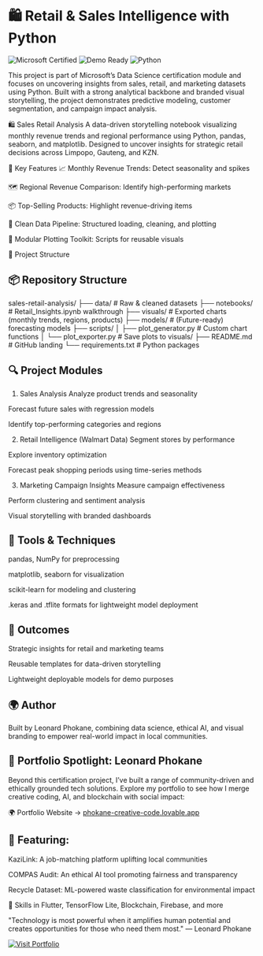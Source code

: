 # 🛍️ Retail & Sales Intelligence with Python

![Microsoft Certified](https://img.shields.io/badge/Microsoft-Certified-blue?logo=microsoft&style=for-the-badge)
![Demo Ready](https://img.shields.io/badge/Demo-Ready-brightgreen?style=for-the-badge)
![Python](https://img.shields.io/badge/Built%20with-Python-3776AB?logo=python&logoColor=white&style=for-the-badge)


This project is part of Microsoft’s Data Science certification module and focuses on uncovering insights from sales, retail, and marketing datasets using Python. Built with a strong analytical backbone and branded visual storytelling, the project demonstrates predictive modeling, customer segmentation, and campaign impact analysis.

🛍️ Sales Retail Analysis
A data-driven storytelling notebook visualizing monthly revenue trends and regional performance using Python, pandas, seaborn, and matplotlib. Designed to uncover insights for strategic retail decisions across Limpopo, Gauteng, and KZN.

🚀 Key Features
📈 Monthly Revenue Trends: Detect seasonality and spikes

🗺️ Regional Revenue Comparison: Identify high-performing markets

📦 Top-Selling Products: Highlight revenue-driving items

🧮 Clean Data Pipeline: Structured loading, cleaning, and plotting

🎨 Modular Plotting Toolkit: Scripts for reusable visuals

🧰 Project Structure

## 📦 Repository Structure


sales-retail-analysis/
├── data/          # Raw & cleaned datasets
├── notebooks/     # Retail_Insights.ipynb walkthrough
├── visuals/       # Exported charts (monthly trends, regions, products)
├── models/        # (Future-ready) forecasting models
├── scripts/
│   ├── plot_generator.py     # Custom chart functions
│   └── plot_exporter.py      # Save plots to visuals/
├── README.md      # GitHub landing
└── requirements.txt # Python packages


## 🔍 Project Modules
1. Sales Analysis
Analyze product trends and seasonality

Forecast future sales with regression models

Identify top-performing categories and regions

2. Retail Intelligence (Walmart Data)
Segment stores by performance

Explore inventory optimization

Forecast peak shopping periods using time-series methods

3. Marketing Campaign Insights
Measure campaign effectiveness

Perform clustering and sentiment analysis

Visual storytelling with branded dashboards

## 🧠 Tools & Techniques
pandas, NumPy for preprocessing

matplotlib, seaborn for visualization

scikit-learn for modeling and clustering

.keras and .tflite formats for lightweight model deployment

## 🎯 Outcomes
Strategic insights for retail and marketing teams

Reusable templates for data-driven storytelling

Lightweight deployable models for demo purposes

## 🌍 Author
Built by Leonard Phokane, combining data science, ethical AI, and visual branding to empower real-world impact in local communities.

## 🎨 Portfolio Spotlight: Leonard Phokane
Beyond this certification project, I’ve built a range of community-driven and ethically grounded tech solutions. Explore my portfolio to see how I merge creative coding, AI, and blockchain with social impact:

🌍 Portfolio Website → [phokane-creative-code.lovable.app](https://phokane-creative-code.lovable.app)
 
## 💼 Featuring:

KaziLink: A job-matching platform uplifting local communities

COMPAS Audit: An ethical AI tool promoting fairness and transparency

Recycle Dataset: ML-powered waste classification for environmental impact

📱 Skills in Flutter, TensorFlow Lite, Blockchain, Firebase, and more

"Technology is most powerful when it amplifies human potential and creates opportunities for those who need them most." 
— Leonard Phokane

[![Visit Portfolio](https://img.shields.io/badge/Visit-Portfolio-purple?style=for-the-badge&logo=internet-explorer)](https://phokane-creative-code.lovable.app/)
